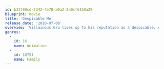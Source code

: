 ```yaml
---
id: b32f00cd-f342-4e78-a0a2-2a0cf6158a29
blueprint: movie
title: 'Despicable Me'
release_date: '2010-07-08'
overview: 'Villainous Gru lives up to his reputation as a despicable, deplorable and downright unlikable guy when he hatches a plan to steal the moon from the sky. But he has a tough time staying on task after three orphans land in his care.'
genres:
  -
    id: 16
    name: Animation
  -
    id: 10751
    name: Family
---
```


